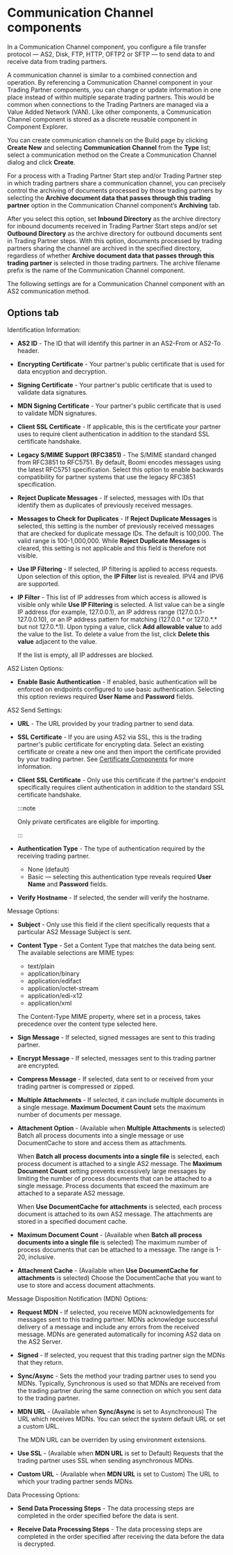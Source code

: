 # Communication Channel components

<head>
  <meta name="guidename" content="Integration"/>
  <meta name="context" content="GUID-611A91F2-292D-469B-AE7F-25AD55BCD7F1"/>
</head>

In a Communication Channel component, you configure a file transfer protocol — AS2, Disk, FTP, HTTP, OFTP2 or SFTP — to send data to and receive data from trading partners.

A communication channel is similar to a combined connection and operation. By referencing a Communication Channel component in your Trading Partner components, you can change or update information in one place instead of within multiple separate trading partners. This would be common when connections to the Trading Partners are managed via a Value Added Network (VAN). Like other components, a Communication Channel component is stored as a discrete reusable component in Component Explorer.

You can create communication channels on the Build page by clicking **Create New** and selecting **Communication Channel** from the **Type** list; select a communication method on the Create a Communication Channel dialog and click **Create**.

For a process with a Trading Partner Start step and/or Trading Partner step in which trading partners share a communication channel, you can precisely control the archiving of documents processed by those trading partners by selecting the **Archive document data that passes through this trading partner** option in the Communication Channel component’s **Archiving** tab.

After you select this option, set **Inbound Directory** as the archive directory for inbound documents received in Trading Partner Start steps and/or set **Outbound Directory** as the archive directory for outbound documents sent in Trading Partner steps. With this option, documents processed by trading partners sharing the channel are archived in the specified directory, regardless of whether **Archive document data that passes through this trading partner** is selected in those trading partners. The archive filename prefix is the name of the Communication Channel component.

The following settings are for a Communication Channel component with an AS2 communication method.

## Options tab

Identification Information:

- **AS2 ID** - The ID that will identify this partner in an AS2-From or AS2-To header.

- **Encrypting Certificate** - Your partner's public certificate that is used for data encyption and decryption.

- **Signing Certificate** - Your partner's public certificate that is used to validate data signatures.

- **MDN Signing Certificate** - Your partner's public certificate that is used to validate MDN signatures.

- **Client SSL Certificate** - If applicable, this is the certificate your partner uses to require client authentication in addition to the standard SSL certificate handshake.

- **Legacy S/MIME Support \(RFC3851\)** - The S/MIME standard changed from RFC3851 to RFC5751. By default, Boomi encodes messages using the latest RFC5751 specification. Select this option to enable backwards compatibility for partner systems that use the legacy RFC3851 specification.

- **Reject Duplicate Messages** - If selected, messages with IDs that identify them as duplicates of previously received messages.

- **Messages to Check for Duplicates** - If **Reject Duplicate Messages** is selected, this setting is the number of previously received messages that are checked for duplicate message IDs. The default is 100,000. The valid range is 100-1,000,000. While **Reject Duplicate Messages** is cleared, this setting is not applicable and this field is therefore not visible.

- **Use IP Filtering** - If selected, IP filtering is applied to access requests. Upon selection of this option, the **IP Filter** list is revealed. IPV4 and IPV6 are supported.

- **IP Filter** - This list of IP addresses from which access is allowed is visible only while **Use IP Filtering** is selected. A list value can be a single IP address \(for example, 127.0.0.1\), an IP address range \(127.0.0.1-127.0.0.10\), or an IP address pattern for matching \(127.0.0.\* or 127.0.\*.\* but not 127.0.\*.1\). Upon typing a value, click **Add allowable value** to add the value to the list. To delete a value from the list, click **Delete this value** adjacent to the value.

  If the list is empty, all IP addresses are blocked.

AS2 Listen Options:

- **Enable Basic Authentication** - If enabled, basic authentication will be enforced on endpoints configured to use basic authentication. Selecting this option reviews required **User Name** and **Password** fields.

AS2 Send Settings:

- **URL** - The URL provided by your trading partner to send data.

- **SSL Certificate** - If you are using AS2 via SSL, this is the trading partner's public certificate for encrypting data. Select an existing certificate or create a new one and then import the certificate provided by your trading partner. See [Certificate Components](c-atm-Certificate_components_9985dbf3-9b86-4983-a68d-53e7c6836763.md) for more information.

- **Client SSL Certificate** - Only use this certificate if the partner's endpoint specifically requires client authentication in addition to the standard SSL certificate handshake.

  :::note
  
  Only private certificates are eligible for importing.

  :::

- **Authentication Type** - The type of authentication required by the receiving trading partner.

  - None \(default\)
  - Basic — selecting this authentication type reveals required **User Name** and **Password** fields.

- **Verify Hostname** - If selected, the sender will verify the hostname.

Message Options:

- **Subject** - Only use this field if the client specifically requests that a particular AS2 Message Subject is sent.

- **Content Type** - Set a Content Type that matches the data being sent. The available selections are MIME types:

  - text/plain
  - application/binary
  - application/edifact
  - application/octet-stream
  - application/edi-x12
  - application/xml

  The Content-Type MIME property, where set in a process, takes precedence over the content type selected here.

- **Sign Message** - If selected, signed messages are sent to this trading partner.

- **Encrypt Message** - If selected, messages sent to this trading partner are encrypted.

- **Compress Message** - If selected, data sent to or received from your trading partner is compressed or zipped.

- **Multiple Attachments** - If selected, it can include multiple documents in a single message. **Maximum Document Count** sets the maximum number of documents per message.

- **Attachment Option** - (Available when **Multiple Attachments** is selected) Batch all process documents into a single message or use DocumentCache to store and access them as attachments.

  When **Batch all process documents into a single file** is selected, each process document is attached to a single AS2 message. The **Maximum Document Count** setting prevents excessively large messages by limiting the number of process documents that can be attached to a single message. Process documents that exceed the maximum are attached to a separate AS2 message.

  When **Use DocumentCache for attachments** is selected, each process document is attached to its own AS2 message. The attachments are stored in a specified document cache.

- **Maximum Document Count** - (Available when **Batch all process documents into a single file** is selected) The maximum number of process documents that can be attached to a message. The range is 1-20, inclusive.

- **Attachment Cache** - (Available when **Use DocumentCache for attachments** is selected) Choose the DocumentCache that you want to use to store and access document attachments.

Message Disposition Notification \(MDN\) Options:

- **Request MDN** - If selected, you receive MDN acknowledgements for messages sent to this trading partner. MDNs acknowledge successful delivery of a message and include any errors from the received message. MDNs are generated automatically for incoming AS2 data on the AS2 Server.

- **Signed** - If selected, you request that this trading partner sign the MDNs that they return.

- **Sync/Async** - Sets the method your trading partner uses to send you MDNs. Typically, Synchronous is used so that MDNs are received from the trading partner during the same connection on which you sent data to the trading partner.

- **MDN URL** - (Available when **Sync/Async** is set to Asynchronous) The URL which receives MDNs. You can select the system default URL or set a custom URL.

  The MDN URL can be overriden by using environment extensions.

- **Use SSL** - (Available when **MDN URL** is set to Default) Requests that the trading partner uses SSL when sending asynchronous MDNs.

- **Custom URL** - (Available when **MDN URL** is set to Custom) The URL to which your trading partner sends MDNs.

Data Processing Options:

- **Send Data Processing Steps** - The data processing steps are completed in the order specified before the data is sent.

- **Receive Data Processing Steps** - The data processing steps are completed in the order specified after receiving the data before the data is decrypted.
